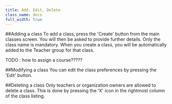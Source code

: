 ```yaml
---
title: Add, Edit, Delete
class_name: docs
full_width: true
---
```


##Adding a class
To add a class, press the 'Create' button from the main classes screen. You will then be asked to provide further details. Only the class name is mandatory. When you create a class, you will be automatically added to the Teacher group for that class.

TODO : how to assign a course?????

##Modifying a class
You can edit the class preferences by pressing the 'Edit' button. 

##Deleting a class
Only teachers or organization owners are allowed to delete a class. This is done by pressing the 'X' icon in the rightmost column of the class listing.

